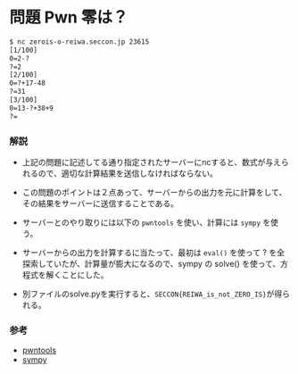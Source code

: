 # 問題 Pwn 零は？
```bash
$ nc zerois-o-reiwa.seccon.jp 23615
[1/100]
0=2-?
?=2
[2/100]
0=?+17-48
?=31
[3/100]
0=13-?+38+9
?=
```

### 解説
- 上記の問題に記述してる通り指定されたサーバーにncすると、数式が与えられるので、適切な計算結果を送信しなければならない。

- この問題のポイントは２点あって、サーバーからの出力を元に計算をして、その結果をサーバーに送信することである。

- サーバーとのやり取りには以下の `pwntools` を使い、計算には `sympy` を使う。

- サーバーからの出力を計算するに当たって、最初は `eval()` を使って ? を全探索していたが、計算量が膨大になるので、sympy の solve() を使って、方程式を解くことにした。

- 別ファイルのsolve.pyを実行すると、`SECCON{REIWA_is_not_ZERO_IS}`が得られる。

### 参考
- [pwntools](https://github.com/arthaud/python3-pwntools)
- [sympy](https://www.sympy.org/en/index.html)
